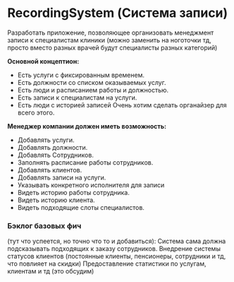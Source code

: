 # RecordingSystem (Система записи)

Разработать приложение, позволяющее организовать менеджмент записи к специалистам клиники (можно заменить на ноготочки тд, просто вместо разных врачей будут специалисты разных категорий)

**Основной концептион:**
- Есть услуги с фиксированным временем.
- Есть должности со списком оказываемых услуг.
- Есть люди и расписанием работы и должностью.
- Есть записи к специалистам на услуги.
- Есть люди с историей записей
Очень хотим сделать органайзер для всего этого.

**Менеджер компании должен иметь возможность:**
- Добавлять услуги.
- Добавлять должности.
- Добавлять Сотрудников.
- Заполнять расписание работы сотрудников.
- Добавлять клиентов.
- Добавлять записи на услуги.
- Указывать конкретного исполнителя для записи
- Видеть историю работы сотрудника.
- Видеть историю клиента.
- Видеть подходящие слоты специалистов.

### Бэклог базовых фич

(тут что успеется, но точно что то и добавиться):
Система сама должна подсказывать подходящих к заказу сотрудников.
Внедрение системы статусов клиентов (постоянные клиенты, пенсионеры, сотрудники и тд, что повлияет на скидки)
Предоставление статистики по услугам, клиентам и тд (это обсудим) 
